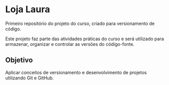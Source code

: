 # Loja Laura

Primeiro repositório do projeto do curso, criado para versionamento de código.

Este projeto faz parte das atividades práticas do curso e será utilizado para armazenar, organizar e controlar as versões do código-fonte.

## Objetivo
Aplicar conceitos de versionamento e desenvolvimento de projetos utilizando Git e GitHub.
